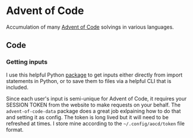 # Advent of Code

Accumulation of many [Advent of Code](https://adventofcode.com/) solvings in various languages.

## Code

### Getting inputs

I use this helpful Python [package](https://github.com/wimglenn/advent-of-code-data) to get inputs either directly from import statements in Python, or to save them to files via a helpful CLI that is included.

Since each user's input is semi-unique for Advent of Code, it requires your SESSION TOKEN from the website to make requests on your behalf. The `advent-of-code-data` package does a great job exlpaining how to do that and setting it as config.
The token is long lived but it will need to be refreshed at times. I store mine according to the `~/.config/aocd/token` file format.
